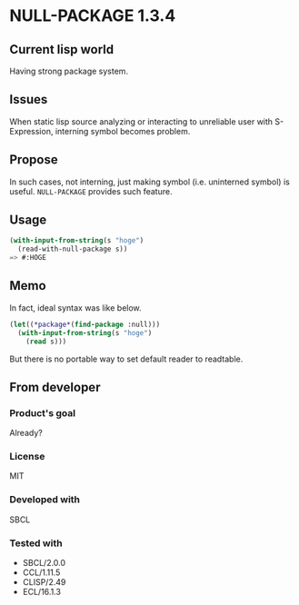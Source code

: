 # NULL-PACKAGE 1.3.4

## Current lisp world
Having strong package system.

## Issues
When static lisp source analyzing or interacting to unreliable user with S-Expression, interning symbol becomes problem.

## Propose
In such cases, not interning, just making symbol (i.e. uninterned symbol) is useful.
`NULL-PACKAGE` provides such feature.

## Usage

```lisp
(with-input-from-string(s "hoge")
  (read-with-null-package s))
=> #:HOGE
```

## Memo
In fact, ideal syntax was like below.

```lisp
(let((*package*(find-package :null)))
  (with-input-from-string(s "hoge")
    (read s)))
```
But there is no portable way to set default reader to readtable.

## From developer

### Product's goal
Already?
### License
MIT
### Developed with
SBCL
### Tested with
* SBCL/2.0.0
* CCL/1.11.5
* CLISP/2.49
* ECL/16.1.3

